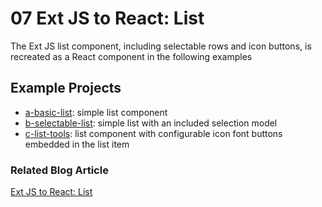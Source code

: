 # 07 Ext JS to React: List

The Ext JS list component, including selectable rows and icon buttons, is recreated as a React component in the following examples

## Example Projects

 - [a-basic-list](./a-basic-list): simple list component
 - [b-selectable-list](./b-selectable-list): simple list with an included selection model
 - [c-list-tools](./c-list-tools): list component with configurable icon font buttons embedded in the list item

### Related Blog Article

[Ext JS to React: List](https://moduscreate.com/blog/ext-js-react-list/)